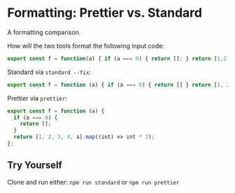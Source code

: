 Formatting: Prettier vs. Standard 
===============================

A formatting comparison.

How will the two tools format the following input code:

```javascript
export const f = function(a) { if (a === 0) { return []; } return [1,2,3,4,a].map(int => int * 2); }
```

Standard via `standard --fix`:

```javascript
export const f = function (a) { if (a === 0) { return [] } return [1, 2, 3, 4, a].map(int => int * 2) }
```

Prettier via `prettier`:

```javascript
export const f = function (a) {
  if (a === 0) {
    return [];
  }
  return [1, 2, 3, 4, a].map((int) => int * 2);
};
```

## Try Yourself

Clone and run either: `npm run standard` or `npm run prettier`

